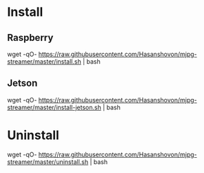 # Install
## Raspberry
wget -qO- https://raw.githubusercontent.com/Hasanshovon/mjpg-streamer/master/install.sh | bash

## Jetson
wget -qO- https://raw.githubusercontent.com/Hasanshovon/mjpg-streamer/master/install-jetson.sh | bash 

# Uninstall

wget -qO- https://raw.githubusercontent.com/Hasanshovon/mjpg-streamer/master/uninstall.sh | bash
